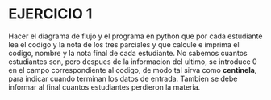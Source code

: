 # EJERCICIO 1

Hacer el diagrama de flujo y el programa en python que por cada estudiante lea el codigo y la nota de los tres parciales y que calcule e imprima el codigo, nombre y la nota final de cada estudiante. No sabemos cuantos estudiantes son, pero despues de la informacion del ultimo, se introduce 0 en el campo correspondiente al codigo, de modo tal sirva como **centinela**, para indicar cuando terminan los datos de entrada. Tambien se debe informar al final cuantos estudiantes perdieron la materia.

